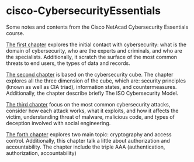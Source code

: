 # cisco-CybersecurityEssentials
Some notes and contents from the Cisco NetAcad Cybersecurity Essentials course.

[The first chapter](./1.CybersecurityEssentialsIntro.md) explores the initial contact with cybersecurity: what is the domain of cybersecurity, who are the experts and criminals, and who are the specialists. Additionally, it scratch the surface of the most common threats to end users, the types of data and records.

[The second chapter](./2.CybersecurityCube.md.md) is based on the cybersecurity cube. The chapter explores all the three dimension of the cube, which are: security principles (known as well as CIA triad), information states, and countermeasures. Additionally, the chapter describe briefly The ISO Cybersecurity Model.

[The third chapter](./3.CybersecurityThreatsVulnerabilitiesAttacks.md) focus on the most common cybersecurity attacks, consider how each attack works, what it exploits, and how it affects the victim, understanding threat of malware, malicious code, and types of deception involved with social engineering.

[The forth chapter](./4.TheArtofProtectingSecrets.md) explores two main topic: cryptography and access control. Additionally, this chapter talk a little about authorization and accountability. The chapter include the triple AAA (authentication, authorization, accountability)